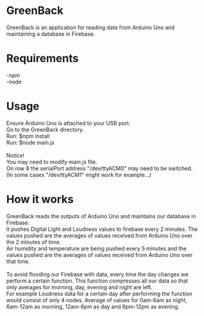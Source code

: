 # GreenBack
GreenBack is an application for reading data from Arduino Uno and maintaining a database in Firebase.

# Requirements
-npm <br>
-node

# Usage
Ensure Arduino Uno is attached to your USB port. <br>
Go to the GreenBack directory. <br>
Run: $npm install <br>
Run: $node main.js <br>
<br>
Notice! <br> You may need to modify main.js file. <br>
On row 8 the serialPort address  "/dev/ttyACM0" may need to be switched. <br>
(In some cases "/dev/ttyACM1" might work for example...)

# How it works
GreenBack reads the outputs of Arduino Uno and maintains our database in Firebase. <br>
It pushes Digital Light and Loudness values to firebase every 2 minutes. The values pushed are the averages of values received from Arduino Uno over the 2 minutes of time. <br>
Air humidity and temperature are being pushed every 5 minutes and the values pushed are the averages of values received from Arduino Uno over that time. <br>
 <br>
To avoid flooding our Firebase with data, every time the day changes we perform a certain function. This function compresses all our data so that only averages for morning, day, evening and night are left. <br>
For example Loudness data for a certain day after performing the function would consist of only 4 nodes. Average of values for 0am-6am as night, 6am-12am as morning, 12am-6pm as day and 6pm-12pm as evening.
